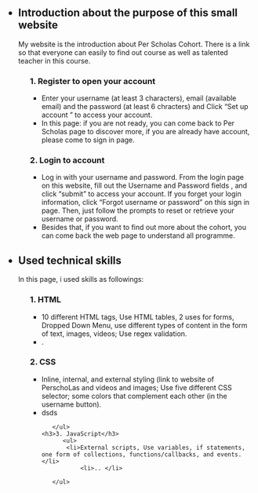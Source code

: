 <!DOCTYPE html>
<html>

<body>
	<main>
	<ul>	
     
<h2><li> Introduction about the purpose of this small website</li></h2> 
  <p>My website is the introduction about Per Scholas Cohort. There is a link so that everyone can easily to find out course as well as talented teacher in this course. </p>
<ol>
	   <h3>1.  Register to open your account</h3>
	   <ul>
		   <li>Enter your username (at least 3 characters), email (available email) and the password (at least 6 chracters) and Click “Set up account ” to access your account. </li>
		   <li>In this page: if you are not ready, you can come back to Per Scholas page to discover more, if you are already have account, please come to sign in page. </li>   
	   </ul>
	   <h3>2. Login to account</h3>
	   <ul>
		   <li>Log in with your username and password. From the login page on this website, fill out the Username and Password fields , and click “submit” to access your account. If you forget your login information, click “Forgot username or password” on this sign in page. Then, just follow the prompts to reset or retrieve your username or password.</li> 
		   <li>Besides that, if you want to find out more about the cohort, you can come back the web page to understand all programme.</li>
	   </ul>
</ol>
 <h2><li> Used technical skills </li></h2>
  <p> In this page, i used skills as followings:  </p>		
       <ol>
	   <h3>1.  HTML</h3>
	   <ul>
		   <li>10 different HTML tags, Use HTML tables, 2 uses for forms, Dropped Down Menu, use different types of content in the form of text, images, videos; Use regex validation. </li>
     		   <li> .</li>
	   </ul> 
	   <h3>2. CSS</h3> 
	       <ul>
		   <li>Inline, internal, and external styling (link to website of PerschoLas and videos and images; Use five different CSS selector; some colors that complement each other (in the username button).</li> 
     		   <li> dsds </li>
		  
	   </ul> 
    <h3>3. JavaScript</h3> 
          <ul>
		   <li>External scripts, Use variables, if statements, one form of collections, functions/callbacks, and events.</li>
     		   <li>.. </li>
		  
	   </ul>
  </ol>
 
	 


   
   </ul>
	
 
 </main>	
  

</body>

</html>
